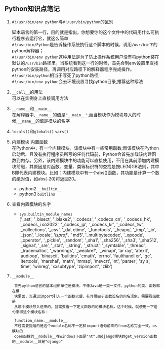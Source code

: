 ## Python知识点笔记
1. `#!/usr/bin/env python`与`#!/usr/bin/python`的区别  

    脚本语言的第一行，目的就是指出，你想要你的这个文件中的代码用什么可执行程序去运行它，就这么简单  
    `#!/usr/bin/Python`是告诉操作系统执行这个脚本的时候，调用`/usr/bin下`的python解释器；  
    `#!/usr/bin/env python`这种用法是为了防止操作系统用户没有将python装在默认的`/usr/bin`路径里。当系统看到这一行的时候，首先会到env设置里查找python的安装路径，再调用对应路径下的解释器程序完成操作。  
    `#!/usr/bin/python`相当于写死了python路径;  
    `#!/usr/bin/env python`会去环境设置寻找python目录,推荐这种写法

2. `__call__`的用法  
    可以在实例身上直接调用方法

3. `__name__`和`__main__`  
    在解释器中,`__name__`的值是`"__main__"`,而当模块作为模块导入的时候,`__name__`的值是模块的名字

4. `locals()`和`globals()` `vars()`

5. 内建模块 内置函数  
    在Python中，有一个内建模块，该模块中有一些常用函数;而该模块在Python启动后、且没有执行程序员所写的任何代码前，Python会首先加载该内建函数到内存。另外，该内建模块中的功能可以直接使用，不用在其前添加内建模块前缀，其原因是对函数、变量、类等标识符的查找是按LE(N)GB法则，其中B即代表内建模块。比如：内建模块中有一个abs()函数，其功能是计算一个数的绝对值，如abs(-20)将返回20。
    - python2 `__builtin__`
    - python3 `buitlins`

6. 查看内置模块的名字  
    - `sys.builtin_module_names`  
    ('_ast', '_bisect', '_blake2', '_codecs', '_codecs_cn', '_codecs_hk', '_codecs_i
    so2022', '_codecs_jp', '_codecs_kr', '_codecs_tw', '_collections', '_csv', '_dat
    etime', '_functools', '_heapq', '_imp', '_io', '_json', '_locale', '_lsprof', '_
    md5', '_multibytecodec', '_opcode', '_operator', '_pickle', '_random', '_sha1',
    '_sha256', '_sha3', '_sha512', '_signal', '_sre', '_stat', '_string', '_struct',
     '_symtable', '_thread', '_tracemalloc', '_warnings', '_weakref', '_winapi', 'ar
    ray', 'atexit', 'audioop', 'binascii', 'builtins', 'cmath', 'errno', 'faulthandl
    er', 'gc', 'itertools', 'marshal', 'math', 'mmap', 'msvcrt', 'nt', 'parser', 'sy
    s', 'time', 'winreg', 'xxsubtype', 'zipimport', 'zlib')

7. `__module__`

        首先python语言的基本组织单位是模块，不像Java是一类一文件，python的类、函数都在模
        块里面，当通过import引入一个函数以后，有时候由于函数签名的同名现象，需要看函数是
        从那个模块导入进来的，就需要看一下定义函数的的模块名称，这个时候，就使用一下语句来得这个模块名称：

        function_name.__module__
        不过需要提醒的是这个module名称不一定和import语句前面的from名称完全一致，os模块的
        open函数的__module__在windows下面是"nt",而django模块的get_version函数的__module__就是"django"
